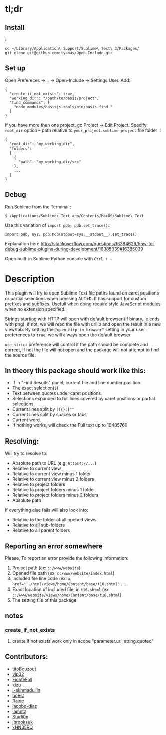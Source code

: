 # tl;dr
## Install

::

    cd ~/Library/Application\ Support/Sublime\ Text\ 3/Packages/
    git clone git@github.com:tyanas/Open-Include.git

## Set up

Open Prefereces -> .. -> Open-Include -> Settings User. Add::

    {
      "create_if_not_exists": true,
      "working_dir": "/path/to/basis/project",
      "find_commands": [
        "node_modules/basisjs-tools/bin/basis find "
      ]
    }

If you have more then one project, go Project -> Edit Project.
Specify `root_dir` option – path relative to `your_project.sublime-project` file folder ::

    {
      "root_dir": "my_working_dir",
      "folders":
      [
        {
          "path": "my_working_dir/src"
        },
        ...
      ]
    }

## Debug

Run Sublime from the Terminal::

    $ /Applications/Sublime\ Text.app/Contents/MacOS/Sublime\ Text

Use this variation of `import pdb; pdb.set_trace()`::

    import pdb, sys; pdb.Pdb(stdout=sys.__stdout__).set_trace()

Explanation here http://stackoverflow.com/questions/16384626/how-to-debug-sublime-plugins-during-development/16385039#16385039

Open built-in Sublime Python console with `Ctrl + ~`


# Description

This plugin will try to open Sublime Text file paths found on caret positions or partial selections when pressing <kbd>ALT+D</kbd>.
It has support for custom prefixes and subfixes. Usefull when doing require style JavaScript modules when no extension specified.

Strings starting with HTTP will open with default browser (if binary, ie ends with png), if not, we will read the file with urllib and open the result in a new view/tab. By setting the `"open_http_in_browser"` setting in your user preferences to `true`, we will always open the default browser.

`use_strict` preference will control if the path should be complete and correct, if not the file will not open and the package will not attempt to find the source file.

## In theory this package should work like this:

-   If in "Find Results" panel, current file and line number position
-   The exact selection(s)
-   Text between quotes under caret positions.
-   Selections expanded to full lines covered by caret positions or partial selections.
-   Current lines split by `(){}[]'"`
-   Current lines split by spaces or tabs
-   Current word
-   If nothing works, will check the Full text up to 10485760

## Resolving:

Will try to resolve to:

-   Absolute path to URL (e.g. `https?://...`)
-   Relative to current view
-   Relative to current view minus 1 folder
-   Relative to current view minus 2 folders
-   Relative to project folders
-   Relative to project folders minus 1 folder
-   Relative to project folders minus 2 folders
-   Absolute path

If everything else fails will also look into:

-   Relative to the folder of all opened views
-   Relative to all sub-folders
-   Relative to all parent folders

## Reporting an error somewhere

Please, To report an error provide the following information:

1. Project path (ex: `c:/www/website`)
2. Opened file path (ex: `c:/www/website/index.html`)
3. Included file line code (ex: `a href="../html/views/home/Content/base/t16.shtml"` ....
4. Exact location of included file, in `t16.shtml` (ex `c:/www/website/views/home/Content/base/t16.shtml`)
5. The setting file of this package

## notes

### create_if_not_exists

 1. create if not exists work only in scope "parameter.url, string.quoted"

## Contributors:

-   [titoBouzout][]
-   [vip32][]
-   [FichteFoll][]
-   [kizu][]
-   [i-akhmadullin][]
-   [hoest][]
-   [Raine][]
-   [jacobo-diaz][]
-   [iamntz][]
-   [Starli0n][]
-   [jbrooksuk][]
-   [xHN35RQ][]

  [titoBouzout]: https://github.com/titoBouzout
  [vip32]: https://github.com/vip32
  [FichteFoll]: https://github.com/FichteFoll
  [kizu]: https://github.com/kizu
  [i-akhmadullin]: https://github.com/i-akhmadullin
  [hoest]: https://github.com/hoest
  [Raine]: https://github.com/metaraine
  [jacobo-diaz]: https://github.com/jacobo-diaz
  [iamntz]: https://github.com/iamntz
  [Starli0n]: https://github.com/Starli0n
  [jbrooksuk]: https://github.com/jbrooksuk
  [xHN35RQ]: https://github.com/xHN35RQ

